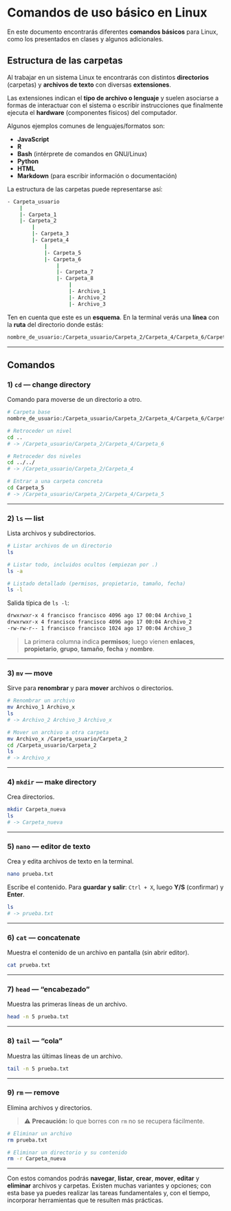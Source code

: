 # Comandos de uso básico en Linux

En este documento encontrarás diferentes **comandos básicos** para Linux, como los presentados en clases y algunos adicionales.

## Estructura de las carpetas

Al trabajar en un sistema Linux te encontrarás con distintos **directorios** (carpetas) y **archivos de texto** con diversas **extensiones**.

Las extensiones indican el **tipo de archivo o lenguaje** y suelen asociarse a formas de interactuar con el sistema o escribir instrucciones que finalmente ejecuta el **hardware** (componentes físicos) del computador.

Algunos ejemplos comunes de lenguajes/formatos son:

- **JavaScript**
- **R**
- **Bash** (intérprete de comandos en GNU/Linux)
- **Python**
- **HTML**
- **Markdown** (para escribir información o documentación)

La estructura de las carpetas puede representarse así:

```bash
- Carpeta_usuario
    |
    |- Carpeta_1
    |- Carpeta_2
        |
        |- Carpeta_3
        |- Carpeta_4
            |
            |- Carpeta_5
            |- Carpeta_6
                |
                |- Carpeta_7
                |- Carpeta_8
                    |
                    |- Archivo_1
                    |- Archivo_2
                    |- Archivo_3
```

Ten en cuenta que este es un **esquema**. En la terminal verás una **línea** con la **ruta** del directorio donde estás:

```bash
nombre_de_usuario:/Carpeta_usuario/Carpeta_2/Carpeta_4/Carpeta_6/Carpeta_8$
```

---

## Comandos

### 1) `cd` — change directory

Comando para moverse de un directorio a otro.

```bash
# Carpeta base
nombre_de_usuario:/Carpeta_usuario/Carpeta_2/Carpeta_4/Carpeta_6/Carpeta_8$

# Retroceder un nivel
cd ..
# -> /Carpeta_usuario/Carpeta_2/Carpeta_4/Carpeta_6

# Retroceder dos niveles
cd ../../
# -> /Carpeta_usuario/Carpeta_2/Carpeta_4

# Entrar a una carpeta concreta
cd Carpeta_5
# -> /Carpeta_usuario/Carpeta_2/Carpeta_4/Carpeta_5
```

---

### 2) `ls` — list

Lista archivos y subdirectorios.

```bash
# Listar archivos de un directorio
ls

# Listar todo, incluidos ocultos (empiezan por .)
ls -a

# Listado detallado (permisos, propietario, tamaño, fecha)
ls -l
```

Salida típica de `ls -l`:

```bash
drwxrwxr-x 4 francisco francisco 4096 ago 17 00:04 Archivo_1
drwxrwxr-x 4 francisco francisco 4096 ago 17 00:04 Archivo_2
-rw-rw-r-- 1 francisco francisco 1024 ago 17 00:04 Archivo_3
```

> La primera columna indica **permisos**; luego vienen **enlaces**, **propietario**, **grupo**, **tamaño**, **fecha** y **nombre**.

---

### 3) `mv` — move

Sirve para **renombrar** y para **mover** archivos o directorios.

```bash
# Renombrar un archivo
mv Archivo_1 Archivo_x
ls
# -> Archivo_2 Archivo_3 Archivo_x

# Mover un archivo a otra carpeta
mv Archivo_x /Carpeta_usuario/Carpeta_2
cd /Carpeta_usuario/Carpeta_2
ls
# -> Archivo_x
```

---

### 4) `mkdir` — make directory

Crea directorios.

```bash
mkdir Carpeta_nueva
ls
# -> Carpeta_nueva
```

---

### 5) `nano` — editor de texto

Crea y edita archivos de texto en la terminal.

```bash
nano prueba.txt
```

Escribe el contenido. Para **guardar y salir**: `Ctrl + X`, luego **Y/S** (confirmar) y **Enter**.

```bash
ls
# -> prueba.txt
```

---

### 6) `cat` — concatenate

Muestra el contenido de un archivo en pantalla (sin abrir editor).

```bash
cat prueba.txt
```

---

### 7) `head` — “encabezado”

Muestra las primeras líneas de un archivo.

```bash
head -n 5 prueba.txt
```

---

### 8) `tail` — “cola”

Muestra las últimas líneas de un archivo.

```bash
tail -n 5 prueba.txt
```

---

### 9) `rm` — remove

Elimina archivos y directorios.

> ⚠️ **Precaución:** lo que borres con `rm` no se recupera fácilmente.

```bash
# Eliminar un archivo
rm prueba.txt

# Eliminar un directorio y su contenido
rm -r Carpeta_nueva
```

---

Con estos comandos podrás **navegar**, **listar**, **crear**, **mover**, **editar** y **eliminar** archivos y carpetas. Existen muchas variantes y opciones; con esta base ya puedes realizar las tareas fundamentales y, con el tiempo, incorporar herramientas que te resulten más prácticas.
